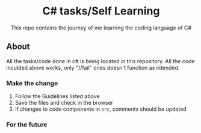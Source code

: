 <h1 align="center">C# tasks/Self Learning</h1>
<div align="center">

This repo contains the journey of me learning the coding language of C#
  
</div>


## About

All the tasks/code done in c# is being located in this repository. All the code inculded above works, only "//fail" ones doesn't function as intended.


### Make the change

1. Follow the Guidelines listed above
1. Save the files and check in the browser
1. If changes to code components in `src`, comments should be updated


### For the future

